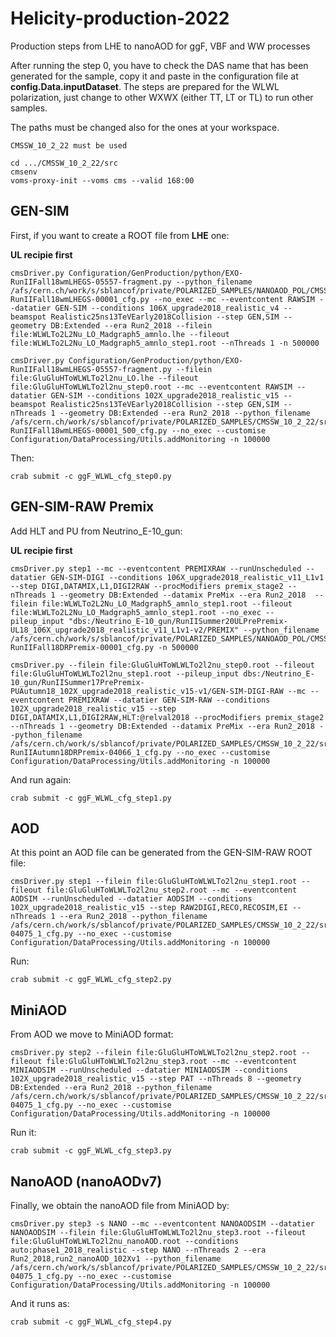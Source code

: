 # Helicity-production-2022
Production steps from LHE to nanoAOD for ggF, VBF and WW processes

After running the step 0, you have to check the DAS name that has been generated for the sample, copy it and paste in the configuration file at **config.Data.inputDataset**. The steps are prepared for the WLWL polarization, just change to other WXWX (either TT, LT or TL) to run other samples.

The paths must be changed also for the ones at your workspace.

```
CMSSW_10_2_22 must be used

cd .../CMSSW_10_2_22/src
cmsenv
voms-proxy-init --voms cms --valid 168:00
```


## GEN-SIM

First, if you want to create a ROOT file from **LHE** one:

**UL recipie first**
```
cmsDriver.py Configuration/GenProduction/python/EXO-RunIIFall18wmLHEGS-05557-fragment.py --python_filename /afs/cern.ch/work/s/sblancof/private/POLARIZED_SAMPLES/NANOAOD_POL/CMSSW_10_6_19/src/Fastsim/OSWW_LL_WWTo2l2v-RunIIFall18wmLHEGS-00001_cfg.py --no_exec --mc --eventcontent RAWSIM --datatier GEN-SIM --conditions 106X_upgrade2018_realistic_v4 --beamspot Realistic25ns13TeVEarly2018Collision --step GEN,SIM --geometry DB:Extended --era Run2_2018 --filein file:WLWLTo2L2Nu_LO_Madgraph5_amnlo.lhe --fileout file:WLWLTo2L2Nu_LO_Madgraph5_amnlo_step1.root --nThreads 1 -n 500000
```


```
cmsDriver.py Configuration/GenProduction/python/EXO-RunIIFall18wmLHEGS-05557-fragment.py --filein file:GluGluHToWLWLTo2l2nu_LO.lhe --fileout file:GluGluHToWLWLTo2l2nu_step0.root --mc --eventcontent RAWSIM --datatier GEN-SIM --conditions 102X_upgrade2018_realistic_v15 --beamspot Realistic25ns13TeVEarly2018Collision --step GEN,SIM --nThreads 1 --geometry DB:Extended --era Run2_2018 --python_filename /afs/cern.ch/work/s/sblancof/private/POLARIZED_SAMPLES/CMSSW_10_2_22/src/Fastsim/HToW0W0To2l2v-RunIIFall18wmLHEGS-00001_500_cfg.py --no_exec --customise Configuration/DataProcessing/Utils.addMonitoring -n 100000
```

Then:

```
crab submit -c ggF_WLWL_cfg_step0.py
```



## GEN-SIM-RAW Premix

Add HLT and PU from Neutrino_E-10_gun:

**UL recipie first**
```
cmsDriver.py step1 --mc --eventcontent PREMIXRAW --runUnscheduled --datatier GEN-SIM-DIGI --conditions 106X_upgrade2018_realistic_v11_L1v1 --step DIGI,DATAMIX,L1,DIGI2RAW --procModifiers premix_stage2 --nThreads 1 --geometry DB:Extended --datamix PreMix --era Run2_2018  --filein file:WLWLTo2L2Nu_LO_Madgraph5_amnlo_step1.root --fileout file:WLWLTo2L2Nu_LO_Madgraph5_amnlo_step1.root --no_exec --pileup_input "dbs:/Neutrino_E-10_gun/RunIISummer20ULPrePremix-UL18_106X_upgrade2018_realistic_v11_L1v1-v2/PREMIX" --python_filename /afs/cern.ch/work/s/sblancof/private/POLARIZED_SAMPLES/NANOAOD_POL/CMSSW_10_6_19/src/Fastsim/OSWW_LL_WWTo2l2v-RunIIFall18DRPremix-00001_cfg.py -n 500000
```

```
cmsDriver.py --filein file:GluGluHToWLWLTo2l2nu_step0.root --fileout file:GluGluHToWLWLTo2l2nu_step1.root --pileup_input dbs:/Neutrino_E-10_gun/RunIISummer17PrePremix-PUAutumn18_102X_upgrade2018_realistic_v15-v1/GEN-SIM-DIGI-RAW --mc --eventcontent PREMIXRAW --datatier GEN-SIM-RAW --conditions 102X_upgrade2018_realistic_v15 --step DIGI,DATAMIX,L1,DIGI2RAW,HLT:@relval2018 --procModifiers premix_stage2 --nThreads 1 --geometry DB:Extended --datamix PreMix --era Run2_2018 --python_filename /afs/cern.ch/work/s/sblancof/private/POLARIZED_SAMPLES/CMSSW_10_2_22/src/Fastsim/EXO-RunIIAutumn18DRPremix-04066_1_cfg.py --no_exec --customise Configuration/DataProcessing/Utils.addMonitoring -n 100000
```

And run again:

```
crab submit -c ggF_WLWL_cfg_step1.py
```

## AOD

At this point an AOD file can be generated from the GEN-SIM-RAW ROOT file:

```
cmsDriver.py step1 --filein file:GluGluHToWLWLTo2l2nu_step1.root --fileout file:GluGluHToWLWLTo2l2nu_step2.root --mc --eventcontent AODSIM --runUnscheduled --datatier AODSIM --conditions 102X_upgrade2018_realistic_v15 --step RAW2DIGI,RECO,RECOSIM,EI --nThreads 1 --era Run2_2018 --python_filename /afs/cern.ch/work/s/sblancof/private/POLARIZED_SAMPLES/CMSSW_10_2_22/src/Fastsim/RunIIAutumn18AOD-04075_1_cfg.py --no_exec --customise Configuration/DataProcessing/Utils.addMonitoring -n 100000
```

Run:

```
crab submit -c ggF_WLWL_cfg_step2.py
```

## MiniAOD

From AOD we move to MiniAOD format:

```
cmsDriver.py step2 --filein file:GluGluHToWLWLTo2l2nu_step2.root --fileout file:GluGluHToWLWLTo2l2nu_step3.root --mc --eventcontent MINIAODSIM --runUnscheduled --datatier MINIAODSIM --conditions 102X_upgrade2018_realistic_v15 --step PAT --nThreads 8 --geometry DB:Extended --era Run2_2018 --python_filename /afs/cern.ch/work/s/sblancof/private/POLARIZED_SAMPLES/CMSSW_10_2_22/src/Fastsim/RunIIAutumn18MiniAOD-04075_1_cfg.py --no_exec --customise Configuration/DataProcessing/Utils.addMonitoring -n 100000
```

Run it:

```
crab submit -c ggF_WLWL_cfg_step3.py
```


## NanoAOD (nanoAODv7)

Finally, we obtain the nanoAOD file from MiniAOD by:

```
cmsDriver.py step3 -s NANO --mc --eventcontent NANOAODSIM --datatier NANOAODSIM --filein file:GluGluHToWLWLTo2l2nu_step3.root --fileout file:GluGluHToWLWLTo2l2nu_nanoAOD.root --conditions auto:phase1_2018_realistic --step NANO --nThreads 2 --era Run2_2018,run2_nanoAOD_102Xv1 --python_filename /afs/cern.ch/work/s/sblancof/private/POLARIZED_SAMPLES/CMSSW_10_2_22/src/Fastsim/RunIIAutumn18NanoAOD-04075_1_cfg.py --no_exec --customise Configuration/DataProcessing/Utils.addMonitoring -n 100000
```

And it runs as:

```
crab submit -c ggF_WLWL_cfg_step4.py
```


